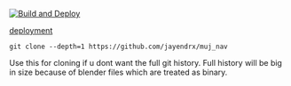 [![Build and Deploy](https://github.com/jayendrx/muj_nav/actions/workflows/deploy.yml/badge.svg)](https://github.com/jayendrx/muj_nav/actions/workflows/deploy.yml)

[deployment](https://jayendrx.github.io/muj_nav/)

```
git clone --depth=1 https://github.com/jayendrx/muj_nav
```

Use this for cloning if u dont want the full git history.
Full history will be big in size because of blender files which are treated as binary.
